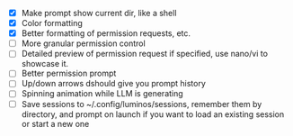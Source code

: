 - [X] Make prompt show current dir, like a shell
- [X] Color formatting
- [X] Better formatting of permission requests, etc.
- [ ] More granular permission control
- [ ] Detailed preview of permission request if specified, use nano/vi to showcase it. 
- [ ] Better permission prompt
- [ ] Up/down arrows dshould give you prompt history
- [ ] Spinning animation while LLM is generating
- [ ] Save sessions to ~/.config/luminos/sessions, remember them by directory, and prompt on launch if you want to load an existing session or start a new one